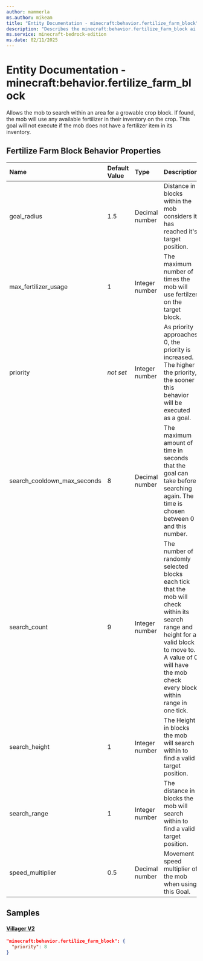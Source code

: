 ```yaml
---
author: mammerla
ms.author: mikeam
title: "Entity Documentation - minecraft:behavior.fertilize_farm_block"
description: "Describes the minecraft:behavior.fertilize_farm_block ai behavior component"
ms.service: minecraft-bedrock-edition
ms.date: 02/11/2025 
---
```


# Entity Documentation - minecraft:behavior.fertilize_farm_block

Allows the mob to search within an area for a growable crop block. If found, the mob will use any available fertilizer in their inventory on the crop. This goal will not execute if the mob does not have a fertilizer item in its inventory.


## Fertilize Farm Block Behavior Properties

|Name       |Default Value |Type |Description |Example Values |
|:----------|:-------------|:----|:-----------|:------------- |
| goal_radius | 1.5 | Decimal number | Distance in blocks within the mob considers it has reached it's target position. |  | 
| max_fertilizer_usage | 1 | Integer number | The maximum number of times the mob will use fertilzer on the target block. |  | 
| priority | *not set* | Integer number | As priority approaches 0, the priority is increased. The higher the priority, the sooner this behavior will be executed as a goal. | Villager V2: `8` | 
| search_cooldown_max_seconds | 8 | Decimal number | The maximum amount of time in seconds that the goal can take before searching again. The time is chosen between 0 and this number. |  | 
| search_count | 9 | Integer number | The number of randomly selected blocks each tick that the mob will check within its search range and height for a valid block to move to. A value of 0 will have the mob check every block within range in one tick. |  | 
| search_height | 1 | Integer number | The Height in blocks the mob will search within to find a valid target position. |  | 
| search_range | 1 | Integer number | The distance in blocks the mob will search within to find a valid target position. |  | 
| speed_multiplier | 0.5 | Decimal number | Movement speed multiplier of the mob when using this Goal. |  | 

## Samples

#### [Villager V2](https://github.com/Mojang/bedrock-samples/tree/preview/behavior_pack/entities/villager_v2.json)


```json
"minecraft:behavior.fertilize_farm_block": {
  "priority": 8
}
```
